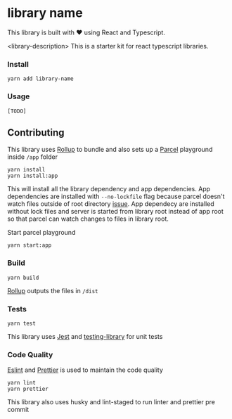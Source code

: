 # library name

This library is built with :heart: using React and Typescript.

\<library-description> This is a starter kit for react typescript libraries.

### Install

```
yarn add library-name
```

### Usage

```
[TODO]
```

## Contributing

This library uses [Rollup](https://rollupjs.org) to bundle and also sets up a [Parcel](https://parceljs.org/) playground inside `/app` folder

```
yarn install
yarn install:app
```

This will install all the library dependency and app dependencies. App dependencies are installed with `--no-lockfile` flag because parcel doesn't watch files outside of root directory [issue](https://github.com/parcel-bundler/parcel/issues/6039). App dependecy are installed without lock files and server is started from library root instead of app root so that parcel can watch changes to files in library root.

Start parcel playground

```
yarn start:app
```

### Build

```
yarn build
```

[Rollup](https://rollupjs.org) outputs the files in `/dist`

### Tests

```
yarn test
```

This library uses [Jest](https://jestjs.io/) and [testing-library](https://testing-library.com/docs/react-testing-library/intro/) for unit tests

### Code Quality

[Eslint](https://eslint.org/) and [Prettier](https://prettier.io/) is used to maintain the code quality

```
yarn lint
yarn prettier
```

This library also uses husky and lint-staged to run linter and prettier pre commit
